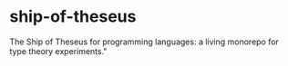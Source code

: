 # ship-of-theseus
The Ship of Theseus for programming languages: a living monorepo for type theory experiments."
